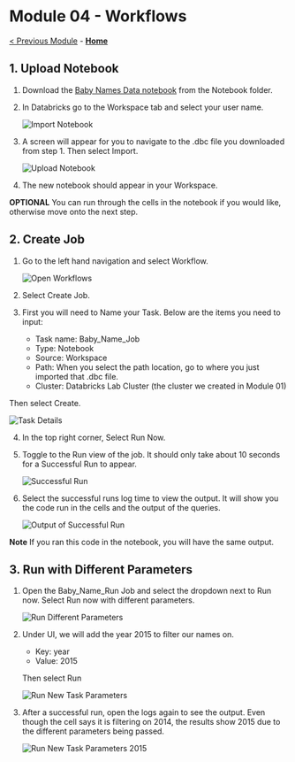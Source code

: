 # Module 04 - Workflows

[< Previous Module](../Modules/module03.md) - **[Home](../README.md)** 


## 1. Upload Notebook
1. Download the [Baby Names Data notebook](../Notebooks/Baby%20Names%20Data.dbc) from the Notebook folder. 
2. In Databricks go to the Workspace tab and select your user name.

    ![Import Notebook](../Images/Module04/importnotebook.png)

3. A screen will appear for you to navigate to the .dbc file you downloaded from step 1. Then select Import.

    ![Upload Notebook](../Images/Module04/uploadnotebook.png)

4. The new notebook should appear in your Workspace. 

**OPTIONAL** You can run through the cells in the notebook if you would like, otherwise move onto the next step.

## 2. Create Job
1. Go to the left hand navigation and select Workflow.

    ![Open Workflows](../Images/Module04/workflow.png)
2. Select Create Job.
3. First you will need to Name your Task. Below are the items you need to input:
    * Task name: Baby_Name_Job
    * Type: Notebook
    * Source: Workspace
    * Path: When you select the path location, go to where you just imported that .dbc file.
    * Cluster: Databricks Lab Cluster (the cluster we created in Module 01)

Then select Create.

![Task Details](../Images/Module04/tasksetup.png)

4. In the top right corner, Select Run Now.
5. Toggle to the Run view of the job. It should only take about 10 seconds for a Successful Run to appear.

    ![Successful Run](../Images/Module04/successfulrun.png)

6. Select the successful runs log time to view the output. It will show you the code run in the cells and the output of the queries.

    ![Output of Successful Run](../Images/Module04/outputtask.png)

**Note** If you ran this code in the notebook, you will have the same output.

## 3. Run with Different Parameters
1. Open the Baby_Name_Run Job and select the dropdown next to Run now. Select Run now with different parameters.

    ![Run Different Parameters](../Images/Module04/diffparameters.png)

2. Under UI, we will add the year 2015 to filter our names on.
    * Key: year
    * Value: 2015

    Then select Run

    ![Run New Task Parameters](../Images/Module04/runnewparam.png)

3. After a successful run, open the logs again to see the output. Even though the cell says it is filtering on 2014, the results show 2015 due to the different parameters being passed.

    ![Run New Task Parameters 2015](../Images/Module04/2015output.png)
